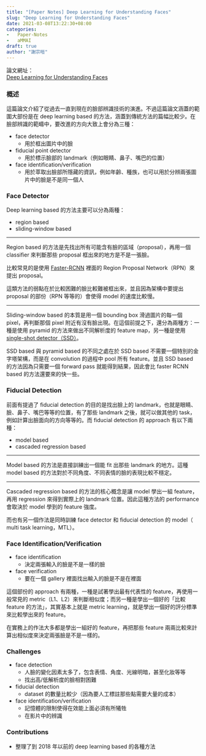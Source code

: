 ```yaml
---
title: "[Paper Notes] Deep Learning for Understanding Faces"
slug: "Deep Learning for Understanding Faces"
date: 2021-03-08T13:22:30+08:00
categories:
-   Paper-Notes
-   aMMAI
draft: true
author: "謝宗晅"
---
```


論文網址：\
[Deep Learning for Understanding Faces](https://ieeexplore.ieee.org/document/8253595)

### 概述

這篇論文介紹了從過去一直到現在的臉部辨識技術的演進。不過這篇論文涵蓋的範圍大部份是在 deep learning based 的方法，涵蓋到傳統方法的篇幅比較少。在臉部辨識的範疇中，要改進的方向大致上會分為三種：
* face detector
    * 用於框出圖片中的臉
* fiducial point detector
    * 用於標示臉部的 landmark（例如眼睛、鼻子、嘴巴的位置）
* face identification/verification
    * 用於萃取出臉部所隱藏的資訊，例如年齡、種族，也可以用於分辨兩張圖片中的臉是不是同一個人

### Face Detector

Deep learning based 的方法主要可以分為兩種：
* region based
* sliding-window based

---

Region based 的方法是先找出所有可能含有臉的區域（proposal），再用一個 classifier 來判斷那些 proposal 框出來的地方是不是一張臉。

比較常見的是使用 [Faster-RCNN](https://arxiv.org/abs/1506.01497) 裡面的 Region Proposal Network（RPN）來提出 proposal。

這類方法的弱點在於比較困難的臉比較難被框出來，並且因為架構中要提出 proposal 的部份（RPN 等等的）會使得 model 的速度比較慢。

---

Sliding-window based 的本質是用一個 bounding box 滑過圖片的每一個 pixel，再判斷那個 pixel 附近有沒有臉出現。在這個前提之下，還分為兩種方：一種是使用 pyramid 的方法來做出不同解析度的 feature map，另一種是使用 [single-shot detector（SSD）](https://arxiv.org/abs/1512.02325)。

SSD based 與 pyramid based 的不同之處在於 SSD based 不需要一個特別的金字塔架構，而是在 convolution 的過程中 pool 所有 feature。並且 SSD based 的方法因為只需要一個 forward pass 就能得到結果，因此會比 faster RCNN based 的方法還要來的快一些。

### Fiducial Detection

前面有提過了 fiducial detection 的目的是找出臉上的 landmark，也就是眼睛、臉、鼻子、嘴巴等等的位置，有了那些 landmark 之後，就可以做其他的 task，例如計算出臉面向的方向等等的。而 fiducial detection 的 approach 有以下兩種：
* model based
* cascaded regression based

---

Model based 的方法是直接訓練出一個能 fit 出那些 landmark 的地方。這種 model based 的方法對於不同角度、不同表情的臉的表現比較不穩定。

---

Cascaded regression based 的方法的核心概念是讓 model 學出一組 feature，再用 regression 來得到實際上的 landmark 位置。因此這種方法的 performance 會取決於 model 學到的 feature 強度。

而也有另一個作法是同時訓練 face detector 和 fiducial detection 的 model（ multi task learning，MTL）。

### Face Identification/Verification

* face identification
    * 決定兩張輸入的臉是不是一樣的臉
* face verification
    * 要在一個 gallery 裡面找出輸入的臉是不是在裡面

這個部份的 approach 有兩種，一種是試著學出最有代表性的 feature，再使用一般常見的 metric（L1、L2）來判斷相似度；而另一種是學出一個好的「比較 feature 的方法」，其實基本上就是 metric learning，就是學出一個好的評分標準來比較學出來的 feature。

在實務上的作法大多都是學出一組好的 feature，再把那些 feature 兩兩比較來計算出相似度來決定兩張臉是不是一樣的。

### Challenges

* face detection
    * 人臉的變化因素太多了，包含表情、角度、光線明暗，甚至化妝等等
    * 找出高/低解析度的臉相對困難
* fiducial detection
    * dataset 的數量比較少（因為要人工標註那些點需要大量的成本）
* face identification/verification
    * 記憶體的限制使得在效能上面必須有所犧牲
    * 在影片中的辨識

### Contributions

* 整理了到 2018 年以前的 deep learning based 的各種方法
